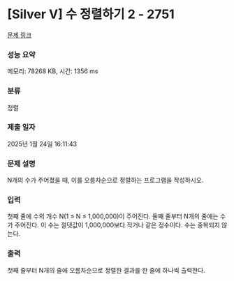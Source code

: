 # [Silver V] 수 정렬하기 2 - 2751 

[문제 링크](https://www.acmicpc.net/problem/2751) 

### 성능 요약

메모리: 78268 KB, 시간: 1356 ms

### 분류

정렬

### 제출 일자

2025년 1월 24일 16:11:43

### 문제 설명

<p>N개의 수가 주어졌을 때, 이를 오름차순으로 정렬하는 프로그램을 작성하시오.</p>

### 입력 

 <p>첫째 줄에 수의 개수 N(1 ≤ N ≤ 1,000,000)이 주어진다. 둘째 줄부터 N개의 줄에는 수가 주어진다. 이 수는 절댓값이 1,000,000보다 작거나 같은 정수이다. 수는 중복되지 않는다.</p>

### 출력 

 <p>첫째 줄부터 N개의 줄에 오름차순으로 정렬한 결과를 한 줄에 하나씩 출력한다.</p>

